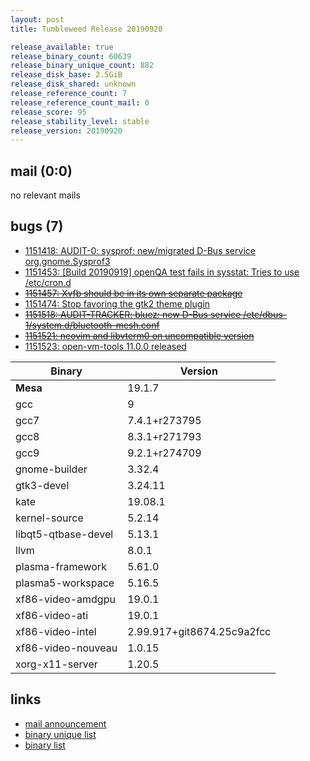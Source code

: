 ```yaml
---
layout: post
title: Tumbleweed Release 20190920

release_available: true
release_binary_count: 60639
release_binary_unique_count: 882
release_disk_base: 2.5GiB
release_disk_shared: unknown
release_reference_count: 7
release_reference_count_mail: 0
release_score: 95
release_stability_level: stable
release_version: 20190920
---
```


## mail (0:0)

no relevant mails

## bugs (7)

<!--more-->

- [1151418: AUDIT-0: sysprof: new/migrated D-Bus service org.gnome.Sysprof3](https://bugzilla.opensuse.org/show_bug.cgi?id=1151418)
- [1151453: \[Build 20190919\] openQA test fails in sysstat: Tries to use /etc/cron.d](https://bugzilla.opensuse.org/show_bug.cgi?id=1151453)
- ~~[1151457: Xvfb should be in its own separate package](https://bugzilla.opensuse.org/show_bug.cgi?id=1151457)~~
- [1151474: Stop favoring the gtk2 theme plugin](https://bugzilla.opensuse.org/show_bug.cgi?id=1151474)
- ~~[1151518: AUDIT-TRACKER: bluez: new D-Bus service /etc/dbus-1/system.d/bluetooth-mesh.conf](https://bugzilla.opensuse.org/show_bug.cgi?id=1151518)~~
- ~~[1151521: neovim and libvterm0 on uncompatible version](https://bugzilla.opensuse.org/show_bug.cgi?id=1151521)~~
- [1151523: open-vm-tools 11.0.0 released](https://bugzilla.opensuse.org/show_bug.cgi?id=1151523)

Binary | Version
--- | ---
**Mesa** | 19.1.7
gcc | 9
gcc7 | 7.4.1+r273795
gcc8 | 8.3.1+r271793
gcc9 | 9.2.1+r274709
gnome-builder | 3.32.4
gtk3-devel | 3.24.11
kate | 19.08.1
kernel-source | 5.2.14
libqt5-qtbase-devel | 5.13.1
llvm | 8.0.1
plasma-framework | 5.61.0
plasma5-workspace | 5.16.5
xf86-video-amdgpu | 19.0.1
xf86-video-ati | 19.0.1
xf86-video-intel | 2.99.917+git8674.25c9a2fcc
xf86-video-nouveau | 1.0.15
xorg-x11-server | 1.20.5

## links

- [mail announcement](https://lists.opensuse.org/opensuse-factory/2019-09/msg00207.html)
- [binary unique list](http://download.opensuse.org/history/20190920/rpm.unique.list)
- [binary list](http://download.opensuse.org/history/20190920/rpm.list)
